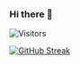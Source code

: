 ### Hi there 👋  
![Visitors](https://api.visitorbadge.io/api/visitors?path=https%3A%2F%2Fgithub.com%2Fyinghuali&labelColor=%23697689&countColor=%23d9e3f0&style=flat&labelStyle=none)  

[![GitHub Streak](https://github-readme-streak-stats.herokuapp.com?user=yinghuali&card_width=150&hide_current_streak=true&hide_longest_streak=true)](https://git.io/streak-stats)